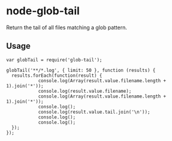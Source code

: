 # node-glob-tail
Return the tail of all files matching a glob pattern.

## Usage
    var globTail = require('glob-tail');
  
    globTail('**/*.log', { limit: 50 }, function (results) {
      results.forEach(function(result) {
				console.log(Array(result.value.filename.length + 1).join('*'));
				console.log(result.value.filename);
				console.log(Array(result.value.filename.length + 1).join('*'));
				console.log();
				console.log(result.value.tail.join('\n'));
				console.log();
				console.log();
      });
    });
